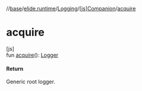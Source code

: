 //[base](../../../../index.md)/[elide.runtime](../../index.md)/[Logging](../index.md)/[[js]Companion](index.md)/[acquire](acquire.md)

# acquire

[js]\
fun [acquire](acquire.md)(): [Logger](../../../elide.runtime.js/-logger/index.md)

#### Return

Generic root logger.
